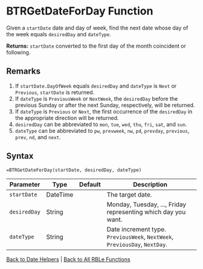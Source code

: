 # BTRGetDateForDay Function

Given a `startDate` date and day of week, find the next date whose day of the week equals `desiredDay` and `dateType`.

**Returns:** `startDate` converted to the first day of the month coincident or following.
## Remarks

1. If `startDate.DayOfWeek` equals `desiredDay` and `dateType` is `Next` or `Previous`, `startDate` is returned.  
1. If `dateType` is `PreviousWeek` or `NextWeek`, the `desiredDay` before the previous Sunday or after the next Sunday, respectively, will be returned.  
1. If `dateType` is `Previous` or `Next`, the first occurrence of the `desiredDay` in the appropriate direction will be returned.  
1. `desiredDay` can be abbreviated to `mon`, `tue`, `wed`, `thu`, `fri`, `sat`, and `sun`.  
1. `dateType` can be abbreviated to `pw`, `prevweek`, `nw`, `pd`, `prevday`, `previous`, `prev`, `nd`, and `next`.
## Syntax

```excel
=BTRGetDateForDay(startDate, desiredDay, dateType)
```

Parameter | Type | Default | Description
---|---|---|---
`startDate` | DateTime |  | The target date.
`desiredDay` | String |  | Monday, Tuesday, ..., Friday representing which day you want.
`dateType` | String |  | Date increment type.  `PreviousWeek`, `NextWeek`, `PreviousDay`, `NextDay`.

[Back to Date Helpers](RBLeDateHelpers.md) | [Back to All RBLe Functions](RBLe.md#function-documentation)